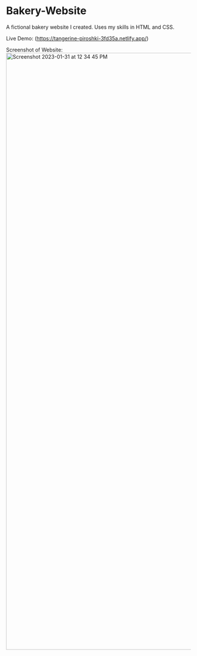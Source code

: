 # Bakery-Website

A fictional bakery website I created. Uses my skills in HTML and CSS. 

Live Demo: 
(https://tangerine-piroshki-3fd35a.netlify.app/)

Screenshot of Website:
<img width="1629" alt="Screenshot 2023-01-31 at 12 34 45 PM" src="https://user-images.githubusercontent.com/56359938/215838781-260f33e2-0c7e-4708-b0f4-bad3fb61914d.png">

